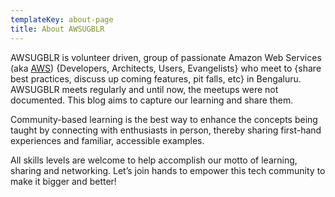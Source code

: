 ```yaml
---
templateKey: about-page
title: About AWSUGBLR
---
```

AWSUGBLR is volunteer driven, group of passionate Amazon Web Services (aka [AWS](https://aws.amazon.com)) {Developers, Architects, Users, Evangelists} who meet to {share best practices, discuss up coming features, pit falls, etc}
 in Bengaluru. AWSUGBLR meets regularly and until now, the meetups were not documented. This blog aims to capture our learning and share them.

Community-based learning is the best way to enhance the concepts being taught by connecting with enthusiasts in person, thereby sharing first-hand experiences and familiar, accessible examples.

All skills levels are welcome to help accomplish our motto of learning, sharing and networking. Let’s join hands to empower this tech community to make it bigger and better!
